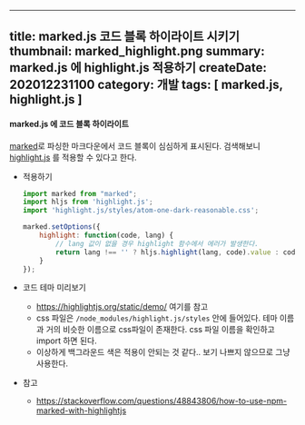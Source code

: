 -----
title: marked.js 코드 블록 하이라이트 시키기
thumbnail: marked_highlight.png
summary: marked.js 에 highlight.js 적용하기
createDate: 202012231100
category: 개발
tags: [ marked.js, highlight.js ]
-----

#### marked.js 에 코드 블록 하이라이트

[marked](https://marked.js.org/)로 파싱한 마크다운에서 코드 블록이 심심하게 표시된다. 검색해보니 [highlight.js](https://highlightjs.org/) 를 적용할 수 있다고 한다.

* 적용하기

    ``` javascript
    import marked from "marked";
    import hljs from 'highlight.js';
    import 'highlight.js/styles/atom-one-dark-reasonable.css';

    marked.setOptions({
        highlight: function(code, lang) {
            // lang 값이 없을 경우 highlight 함수에서 에러가 발생한다.
            return lang !== '' ? hljs.highlight(lang, code).value : code;
        }
    });
    ```

* 코드 테마 미리보기
    * https://highlightjs.org/static/demo/ 여기를 참고
    * css 파일은 `/node_modules/highlight.js/styles` 안에 들어있다. 테마 이름과 거의 비슷한 이름으로 css파일이 존재한다. css 파일 이름을 확인하고 import 하면 된다.
    * 이상하게 백그라운드 색은 적용이 안되는 것 같다.. 보기 나쁘지 않으므로 그냥 사용한다.

* 참고
    * https://stackoverflow.com/questions/48843806/how-to-use-npm-marked-with-highlightjs